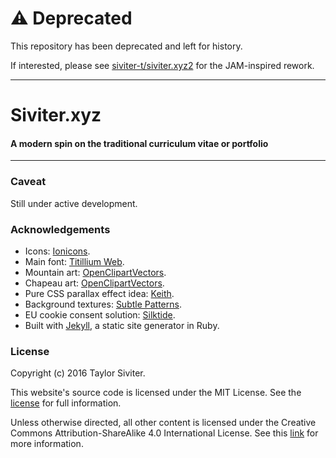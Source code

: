 # :warning: Deprecated

This repository has been deprecated and left for history.

If interested, please see [siviter-t/siviter.xyz2](https://github.com/siviter-t/siviter.xyz2) for the JAM-inspired rework.

---

# Siviter.xyz

#### A modern spin on the traditional curriculum vitae or portfolio

***

### Caveat

Still under active development.

### Acknowledgements

- Icons: [Ionicons](https://www.iconfinder.com/iconsets/ionicons).
- Main font: [Titillium Web](https://fonts.google.com/specimen/Titillium+Web).
- Mountain art: [OpenClipartVectors](https://pixabay.com/en/game-hill-mountains-request-224970-1299478/).
- Chapeau art: [OpenClipartVectors](https://pixabay.com/en/chapeau-confusion-destinations-1293807/).
- Pure CSS parallax effect idea: [Keith](http://keithclark.co.uk/articles/practical-css-parallax/).
- Background textures: [Subtle Patterns](http://subtlepatterns.com/).
- EU cookie consent solution: [Silktide](https://silktide.com/tools/cookie-consent/).
- Built with [Jekyll](http://jekyllrb.com/), a static site generator in Ruby.

### License

Copyright (c) 2016 Taylor Siviter.

This website's source code is licensed under the MIT License.
See the [license](http://siviter.xyz/legal/mit-license/) for full information.

Unless otherwise directed, all other content is licensed under the
Creative Commons Attribution-ShareAlike 4.0 International License.
See this [link](https://creativecommons.org/licenses/by-sa/4.0/) for more information.
